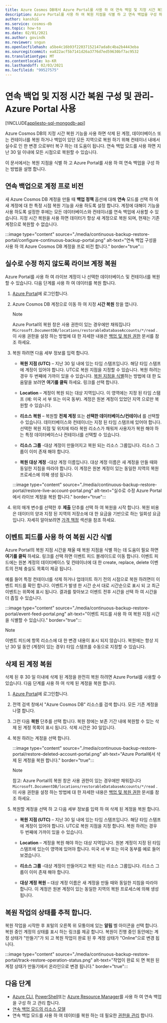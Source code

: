 ```yaml
---
title: Azure Cosmos DB에서 Azure Portal를 사용 하 여 연속 백업 및 지정 시간 복원을 구성 합니다.
description: Azure Portal를 사용 하 여 복원 지점을 식별 하 고 연속 백업을 구성 하는 방법에 대해 알아봅니다. 이 예제에서는 live 및 deleted 계정을 복원 하는 방법을 보여 줍니다.
author: kanshiG
ms.service: cosmos-db
ms.topic: how-to
ms.date: 02/01/2021
ms.author: govindk
ms.reviewer: sngun
ms.openlocfilehash: a5be4c16b93f22037152147ada8c4ba2b4443eba
ms.sourcegitcommit: ea822acf5b7141d26a3776d7ed59630bf7ac9532
ms.translationtype: MT
ms.contentlocale: ko-KR
ms.lasthandoff: 02/03/2021
ms.locfileid: "99527575"
---
```

# <a name="configure-and-manage-continuous-backup-and-point-in-time-restore---using-azure-portal"></a>연속 백업 및 지정 시간 복원 구성 및 관리-Azure Portal 사용
[!INCLUDE[appliesto-sql-mongodb-api](includes/appliesto-sql-mongodb-api.md)]

Azure Cosmos DB의 지정 시간 복원 기능을 사용 하면 삭제 된 계정, 데이터베이스 또는 컨테이너를 복원 하거나 백업이 있던 모든 지역으로 복원 하기 위해 컨테이너 내에서 실수로 인 한 변경 으로부터 복구 하는 데 도움이 됩니다. 연속 백업 모드를 사용 하면 지난 30 일 이내에 모든 시점으로 복원할 수 있습니다.

이 문서에서는 복원 지점을 식별 하 고 Azure Portal를 사용 하 여 연속 백업을 구성 하는 방법을 설명 합니다.

## <a name="provision-an-account-with-continuous-backup"></a><a id="provision"></a>연속 백업으로 계정 프로 비전

새 Azure Cosmos DB 계정을 만들 때 **백업 정책** 옵션에 대해 **연속** 모드를 선택 하 여 새 계정에 대 한 특정 시점 복원 기능을 사용 하도록 설정 합니다. 계정에 대해이 기능을 사용 하도록 설정한 후에는 모든 데이터베이스와 컨테이너를 연속 백업에 사용할 수 있습니다. 지정 시간 복원을 사용 하면 데이터가 항상 새 계정으로 복원 되며, 현재는 기존 계정으로 복원할 수 없습니다.

:::image type="content" source="./media/continuous-backup-restore-portal/configure-continuous-backup-portal.png" alt-text="연속 백업 구성을 사용 하 여 Azure Cosmos DB 계정을 프로 비전 합니다." border="true":::

## <a name="restore-a-live-account-from-accidental-modification"></a><a id="restore-live-account"></a>실수로 수정 하지 않도록 라이브 계정 복원

Azure Portal를 사용 하 여 라이브 계정이 나 선택한 데이터베이스 및 컨테이너를 복원할 수 있습니다. 다음 단계를 사용 하 여 데이터를 복원 합니다.

1. [Azure Portal](https://portal.azure.com/)에 로그인합니다.
1. Azure Cosmos DB 계정으로 이동 하 여 지정 **시간 복원** 창을 엽니다.

   > [!NOTE]
   > Azure Portal의 복원 창은 사용 권한이 있는 경우에만 채워집니다 `Microsoft.DocumentDB/locations/restorableDatabaseAccounts/*/read` . 이 사용 권한을 설정 하는 방법에 대 한 자세한 내용은 [백업 및 복원 권한](continuous-backup-restore-permissions.md) 문서를 참조 하세요.

1. 복원 하려면 다음 세부 정보를 입력 합니다.

   * **복원 지점 (UTC)** – 지난 30 일 내에 있는 타임 스탬프입니다. 해당 타임 스탬프에 계정이 있어야 합니다. UTC로 복원 지점을 지정할 수 있습니다. 복원 하려는 경우 두 번째에 가까이 있을 수 있습니다. [복원 지점을 식별](#event-feed)하는 방법에 대 한 도움말을 보려면 **여기를 클릭** 하세요. 링크를 선택 합니다.

   * **Location** – 계정이 복원 되는 대상 지역입니다. 이 영역에는 지정 된 타임 스탬프 (예: 미국 서 부 또는 미국 동부). 계정은 원본 계정이 있었던 지역 으로만 복원할 수 있습니다.

   * **리소스 복원** – 복원할 **전체 계정** 또는 **선택한 데이터베이스/컨테이너** 를 선택할 수 있습니다. 데이터베이스와 컨테이너는 지정 된 타임 스탬프에 있어야 합니다. 선택한 복원 지점 및 위치에 따라 복원 리소스가 채워져 사용자가 복원 해야 하는 특정 데이터베이스나 컨테이너를 선택할 수 있습니다.

   * **리소스 그룹** -대상 계정이 만들어지고 복원 되는 리소스 그룹입니다. 리소스 그룹이 이미 존재 해야 합니다.

   * **복원 대상 계정** -대상 계정 이름입니다. 대상 계정 이름은 새 계정을 만들 때와 동일한 지침을 따라야 합니다. 이 계정은 원본 계정이 있는 동일한 지역의 복원 프로세스에 의해 생성 됩니다.
 
   :::image type="content" source="./media/continuous-backup-restore-portal/restore-live-account-portal.png" alt-text="실수로 수정 Azure Portal에서 라이브 계정을 복원 합니다." border="true":::

1. 위의 매개 변수를 선택한 후 **제출** 단추를 선택 하 여 복원을 시작 합니다. 복원 비용은 데이터의 양과 지정 된 지역의 저장소에 대 한 요금을 기반으로 하는 일회성 요금입니다. 자세히 알아보려면 [가격 책정](continuous-backup-restore-introduction.md#continuous-backup-pricing) 섹션을 참조 하세요.

## <a name="use-event-feed-to-identify-the-restore-time"></a><a id="event-feed"></a>이벤트 피드를 사용 하 여 복원 시간 식별

Azure Portal의 복원 지점 시간을 채울 때 복원 지점을 식별 하는 데 도움이 필요 하면 **여기를 클릭** 하세요. 링크를 선택 하면 이벤트 피드 블레이드로 이동 합니다. 이벤트 피드에는 원본 계정의 데이터베이스 및 컨테이너에 대 한 create, replace, delete 이벤트의 전체 충실도 목록이 제공 됩니다. 

예를 들어 특정 컨테이너를 삭제 하거나 업데이트 하기 전의 시점으로 복원 하려면이 이벤트 피드를 확인 합니다. 이벤트가 발생 한 시간 순서 대로 시간순으로 표시 되 고 최근 이벤트는 위쪽에 표시 됩니다. 결과를 찾아보고 이벤트 전후 시간을 선택 하 여 시간을 더 좁힐 수 있습니다.

:::image type="content" source="./media/continuous-backup-restore-portal/event-feed-portal.png" alt-text="이벤트 피드를 사용 하 여 복원 지점 시간을 식별할 수 있습니다." border="true":::

> [!NOTE]
> 이벤트 피드에 항목 리소스에 대 한 변경 내용이 표시 되지 않습니다. 복원에는 항상 지난 30 일 동안 (계정이 있는 경우) 타임 스탬프를 수동으로 지정할 수 있습니다.

## <a name="restore-a-deleted-account"></a><a id="restore-deleted-account"></a>삭제 된 계정 복원

삭제 된 후 30 일 이내에 삭제 된 계정을 완전히 복원 하려면 Azure Portal를 사용할 수 있습니다. 다음 단계를 사용 하 여 삭제 된 계정을 복원 합니다.

1. [Azure Portal](https://portal.azure.com/)에 로그인합니다.
1. 전역 검색 창에서 "Azure Cosmos DB" 리소스를 검색 합니다. 모든 기존 계정을 나열 합니다.
1. 그런 다음 **복원** 단추를 선택 합니다. 복원 창에는 보존 기간 내에 복원할 수 있는 삭제 된 계정 목록이 표시 됩니다. 삭제 시간은 30 일입니다.
1. 복원 하려는 계정을 선택 합니다.

   :::image type="content" source="./media/continuous-backup-restore-portal/restore-deleted-account-portal.png" alt-text="Azure Portal에서 삭제 된 계정을 복원 합니다." border="true":::

   > [!NOTE]
   > 참고: Azure Portal의 복원 창은 사용 권한이 있는 경우에만 채워집니다 `Microsoft.DocumentDB/locations/restorableDatabaseAccounts/*/read` . 이 사용 권한을 설정 하는 방법에 대 한 자세한 내용은 [백업 및 복원 권한](continuous-backup-restore-permissions.md) 문서를 참조 하세요.

1. 복원할 계정을 선택 하 고 다음 세부 정보를 입력 하 여 삭제 된 계정을 복원 합니다.

   * **복원 지점 (UTC)** – 지난 30 일 내에 있는 타임 스탬프입니다. 해당 타임 스탬프에 계정이 있어야 합니다. UTC로 복원 지점을 지정 합니다. 복원 하려는 경우 두 번째에 가까이 있을 수 있습니다.

   * **Location** – 계정을 복원 해야 하는 대상 지역입니다. 원본 계정이 지정 된 타임 스탬프에 있는이 영역에 있어야 합니다. 미국 서 부 또는 미국 동부를 예로 들어 보겠습니다.  

   * **리소스 그룹** -대상 계정이 만들어지고 복원 되는 리소스 그룹입니다. 리소스 그룹이 이미 존재 해야 합니다.

   * **대상 계정 복원** – 대상 계정 이름은 새 계정을 만들 때와 동일한 지침을 따라야 합니다. 이 계정은 원본 계정이 있는 동일한 지역의 복원 프로세스에 의해 생성 됩니다.

## <a name="track-the-status-of-restore-operation"></a><a id="track-restore-status"></a>복원 작업의 상태를 추적 합니다.

복원 작업을 시작한 후 포털의 오른쪽 위 모퉁이에 있는 **알림** 벨 아이콘을 선택 합니다. 복원 중인 계정의 상태를 표시 하는 링크를 제공 합니다. 복원이 진행 중인 동안에는 계정 상태가 "만들기"가 되 고 복원 작업이 완료 된 후 계정 상태가 "Online"으로 변경 됩니다.

:::image type="content" source="./media/continuous-backup-restore-portal/track-restore-operation-status.png" alt-text="작업이 완료 되 면 복원 된 계정 상태가 만들기에서 온라인으로 변경 됩니다." border="true":::

## <a name="next-steps"></a>다음 단계

* [Azure CLI](continuous-backup-restore-command-line.md), [PowerShell](continuous-backup-restore-powershell.md)또는 [Azure Resource Manager](continuous-backup-restore-template.md)를 사용 하 여 연속 백업을 구성 하 고 관리 합니다.
* [연속 백업 모드의 리소스 모델](continuous-backup-restore-resource-model.md)
* 연속 백업 모드를 사용 하 여 데이터를 복원 하는 데 필요한 [권한을 관리](continuous-backup-restore-permissions.md) 합니다.
